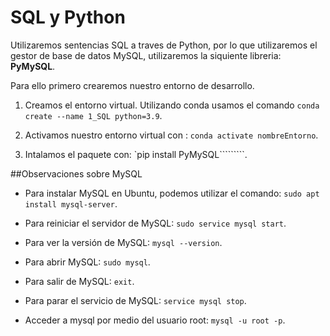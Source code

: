 # SQL y Python

Utilizaremos sentencias SQL a traves de Python, por lo que utilizaremos el gestor de base de datos MySQL, utilizaremos la siquiente libreria: **PyMySQL**.

Para ello primero crearemos nuestro entorno de desarrollo.

1) Creamos el entorno virtual. Utilizando conda usamos el comando 
``conda create --name 1_SQL python=3.9``.

2) Activamos nuestro entorno virtual con : 
`conda activate nombreEntorno`.

3) Intalamos el paquete con: 
`pip install PyMySQL`````````.



##Observaciones sobre MySQL

- Para instalar MySQL en Ubuntu, podemos utilizar el comando:
`sudo apt install mysql-server`.

- Para reiniciar el servidor de MySQL:
`sudo service mysql start`.

- Para ver la versión de MySQL:
`mysql --version`.

- Para abrir MySQL:
`sudo mysql`.

- Para salir de MySQL:
`exit`.

- Para parar el servicio de MySQL:
`service mysql stop`.

- Acceder a mysql por medio del usuario root:
`mysql -u root -p`.
